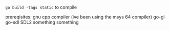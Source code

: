 `go build -tags static`
to compile



prereqisites:
    gnu cpp compiler (ive been using the msys 64 compiler)
    go-gl
    go-sdl
    SDL2 something something
